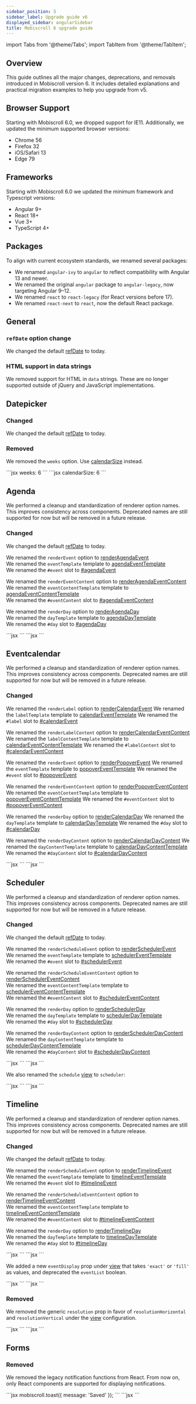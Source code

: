 ```yaml
---
sidebar_position: 5
sidebar_label: Upgrade guide v6
displayed_sidebar: angularSidebar
title: Mobiscroll 6 upgrade guide
---
```


import Tabs from '@theme/Tabs';
import TabItem from '@theme/TabItem';

## Overview

This guide outlines all the major changes, deprecations, and removals introduced in Mobiscroll version 6. It includes detailed explanations and practical migration examples to help you upgrade from v5.

## Browser Support

Starting with Mobiscroll 6.0, we dropped support for IE11. Additionally, we updated the minimum supported browser versions:

* Chrome 56
* Firefox 32
* iOS/Safari 13
* Edge 79

## Frameworks

Starting with Mobiscroll 6.0 we updated the minimum framework and Typescript versions:

* Angular 9+
* React 18+
* Vue 3+
* TypeScript 4+

## Packages

To align with current ecosystem standards, we renamed several packages:

* We renamed `angular-ivy` to `angular` to reflect compatibility with Angular 13 and newer.
* We renamed the original `angular` package to `angular-legacy`, now targeting Angular 9–12.
* We renamed `react` to `react-legacy` (for React versions before 17).
* We renamed `react-next` to `react`, now the default React package.

## General

### `refDate` option change

We changed the default [refDate](/angular/eventcalendar/api#opt-refDate) to today.

### HTML support in data strings 

We removed support for HTML in `data` strings. These are no longer supported outside of jQuery and JavaScript implementations.


## Datepicker

### Changed

We changed the default [refDate](/angular/datepicker/api#opt-refDate) to today.

### Removed

We removed the `weeks` option. Use [calendarSize](/angular/datepicker/api#opt-calendarSize) instead.

<Tabs>
  <TabItem value="old" label="Old code" default>
  ```jsx
    weeks: 6
  ```
  </TabItem>
  <TabItem value="new" label="New code">
  ```jsx
    calendarSize: 6
  ```
  </TabItem>
</Tabs>

## Agenda

We performed a cleanup and standardization of renderer option names. This improves consistency across components. Deprecated names are still supported for now but will be removed in a future release.

### Changed

We changed the default [refDate](/angular/eventcalendar/api#opt-refDate) to today.

We renamed the `renderEvent` option to [renderAgendaEvent](/react/eventcalendar/api#renderer-renderAgendaEvent)  
We renamed the `eventTemplate` template to [agendaEventTemplate](/angular/eventcalendar/api#template-agendaEventTemplate)  
We renamed the `#event` slot to [#agendaEvent](/vue/eventcalendar/api#slot-agendaEvent)

We renamed the `renderEventContent` option to [renderAgendaEventContent](/react/eventcalendar/api#renderer-renderAgendaEventContent)  
We renamed the `eventContentTemplate` template to [agendaEventContentTemplate](/angular/eventcalendar/api#template-agendaEventContentTemplate)  
We renamed the `#eventContent` slot to [#agendaEventContent](/vue/eventcalendar/api#slot-agendaEventContent)

We renamed the `renderDay` option to [renderAgendaDay](/react/eventcalendar/api#renderer-renderAgendaDay)  
We renamed the `dayTemplate` template to [agendaDayTemplate](/angular/eventcalendar/api#template-agendaDayTemplate)  
We renamed the `#day` slot to [#agendaDay](/vue/eventcalendar/api#slot-agendaDay)

<Tabs>
  <TabItem value="old" label="Old code" default>
  ```jsx
    <Eventcalendar renderEvent={myRender} />
  ```
  </TabItem>
  <TabItem value="new" label="New code">
  ```jsx
    <Eventcalendar renderAgendaEvent={myRender} />
  ```
  </TabItem>
</Tabs>


## Eventcalendar

We performed a cleanup and standardization of renderer option names. This improves consistency across components. Deprecated names are still supported for now but will be removed in a future release.

### Changed

We renamed the `renderLabel` option to [renderCalendarEvent](/react/eventcalendar/api#renderer-renderCalendarEvent)
We renamed the `labelTemplate` template to [calendarEventTemplate](/angular/eventcalendar/api#template-calendarEventTemplate)
We renamed the `#label` slot to [#calendarEvent](/vue/eventcalendar/api#slot-calendarEvent)

We renamed the `renderLabelContent` option to [renderCalendarEventContent](/react/eventcalendar/api#renderer-renderCalendarEventContent)
We renamed the `labelContentTemplate` template to [calendarEventContentTemplate](/angular/eventcalendar/api#template-calendarEventContentTemplate)
We renamed the `#labelContent` slot to [#calendarEventContent](/vue/eventcalendar/api#slot-calendarEventContent)

We renamed the `renderEvent` option to [renderPopoverEvent](/react/eventcalendar/api#renderer-renderPopoverEvent)
We renamed the `eventTemplate` template to [popoverEventTemplate](/angular/eventcalendar/api#template-popoverEventTemplate)
We renamed the `#event` slot to [#popoverEvent](/vue/eventcalendar/api#slot-popoverEvent)

We renamed the `renderEventContent` option to [renderPopoverEventContent](/react/eventcalendar/api#renderer-renderPopoverEventContent)
We renamed the `eventContentTemplate` template to [popoverEventContentTemplate](/angular/eventcalendar/api#template-popoverEventContentTemplate)
We renamed the `#eventContent` slot to [#popoverEventContent](/vue/eventcalendar/api#slot-popoverEventContent)

We renamed the `renderDay` option to [renderCalendarDay](/react/eventcalendar/api#renderer-renderCalendarDay)
We renamed the `dayTemplate` template to [calendarDayTemplate](/angular/eventcalendar/api#template-calendarDayTemplate)
We renamed the `#day` slot to [#calendarDay](/vue/eventcalendar/api#slot-calendarDay)

We renamed the `renderDayContent` option to [renderCalendarDayContent](/react/eventcalendar/api#renderer-renderCalendarDayContent)
We renamed the `dayContentTemplate` template to [calendarDayContentTemplate](/angular/eventcalendar/api#template-calendarDayContentTemplate)
We renamed the `#dayContent` slot to [#calendarDayContent](/vue/eventcalendar/api#slot-calendarDayContent)

<Tabs>
  <TabItem value="old" label="Old code" default>
  ```jsx
    <Eventcalendar renderLabel={myRender} />
  ```
  </TabItem>
  <TabItem value="new" label="New code">
  ```jsx
    <Eventcalendar renderCalendarEvent={myRender} />
  ```
  </TabItem>
</Tabs>


## Scheduler

We performed a cleanup and standardization of renderer option names. This improves consistency across components. Deprecated names are still supported for now but will be removed in a future release.

### Changed

We changed the default [refDate](/angular/eventcalendar/api#opt-refDate) to today.

We renamed the `renderScheduleEvent` option to [renderSchedulerEvent](/react/eventcalendar/api#renderer-renderSchedulerEvent)  
We renamed the `eventTemplate` template to [schedulerEventTemplate](/angular/eventcalendar/api#template-schedulerEventTemplate)  
We renamed the `#event` slot to [#schedulerEvent](/vue/eventcalendar/api#slot-schedulerEvent)

We renamed the `renderScheduleEventContent` option to [renderSchedulerEventContent](/react/eventcalendar/api#renderer-renderSchedulerEventContent)  
We renamed the `eventContentTemplate` template to [schedulerEventContentTemplate](/angular/eventcalendar/api#template-schedulerEventContentTemplate)  
We renamed the `#eventContent` slot to [#schedulerEventContent](/vue/eventcalendar/api#slot-schedulerEventContent)

We renamed the `renderDay` option to [renderSchedulerDay](/react/eventcalendar/api#renderer-renderSchedulerDay)  
We renamed the `dayTemplate` template to [schedulerDayTemplate](/angular/eventcalendar/api#template-schedulerDayTemplate)  
We renamed the `#day` slot to [#schedulerDay](/vue/eventcalendar/api#slot-schedulerDay)

We renamed the `renderDayContent` option to [renderSchedulerDayContent](/react/eventcalendar/api#renderer-renderSchedulerDayContent)  
We renamed the `dayContentTemplate` template to [schedulerDayContentTemplate](/angular/eventcalendar/api#template-schedulerDayContentTemplate)  
We renamed the `#dayContent` slot to [#schedulerDayContent](/vue/eventcalendar/api#slot-schedulerDayContent)

<Tabs>
  <TabItem value="old" label="Old code" default>
  ```jsx
    <Eventcalendar renderScheduleEvent={myRender} />
  ```
  </TabItem>
  <TabItem value="new" label="New code">
  ```jsx
    <Eventcalendar renderSchedulerEvent={myRender} />
  ```
  </TabItem>
</Tabs>

We also renamed the `schedule` [view](/angular/eventcalendar/api#opt-view) to `scheduler`:

<Tabs>
  <TabItem value="old" label="Old code" default>
  ```jsx
    <Eventcalendar view={{ schedule: { type: 'day' } }} />
  ```
  </TabItem>
  <TabItem value="new" label="New code">
  ```jsx
    <Eventcalendar view={{ scheduler: { type: 'day' } }} />
  ```
  </TabItem>
</Tabs>

## Timeline

We performed a cleanup and standardization of renderer option names. This improves consistency across components. Deprecated names are still supported for now but will be removed in a future release.

### Changed

We changed the default [refDate](/angular/eventcalendar/api#opt-refDate) to today.

We renamed the `renderScheduleEvent` option to [renderTimelineEvent](/react/eventcalendar/api#renderer-renderTimelineEvent)  
We renamed the `eventTemplate` template to [timelineEventTemplate](/angular/eventcalendar/api#template-timelineEventTemplate)  
We renamed the `#event` slot to [#timelineEvent](/vue/eventcalendar/api#slot-timelineEvent)

We renamed the `renderScheduleEventContent` option to [renderTimelineEventContent](/react/eventcalendar/api#renderer-renderTimelineEventContent)  
We renamed the `eventContentTemplate` template to [timelineEventContentTemplate](/angular/eventcalendar/api#template-timelineEventContentTemplate)  
We renamed the `#eventContent` slot to [#timelineEventContent](/vue/eventcalendar/api#slot-timelineEventContent)

We renamed the `renderDay` option to [renderTimelineDay](/react/eventcalendar/api#renderer-renderTimelineDay)  
We renamed the `dayTemplate` template to [timelineDayTemplate](/angular/eventcalendar/api#template-timelineDayTemplate)  
We renamed the `#day` slot to [#timelineDay](/vue/eventcalendar/api#slot-timelineDay)

<Tabs>
  <TabItem value="old" label="Old code" default>
  ```jsx
    <Eventcalendar renderScheduleEvent={myRender} />
  ```
  </TabItem>
  <TabItem value="new" label="New code">
  ```jsx
    <Eventcalendar renderTimelineEvent={myRender} />
  ```
  </TabItem>
</Tabs>

We added a new `eventDisplay` prop under [view](/angular/eventcalendar/api#opt-view) that takes `'exact'` or `'fill'` as values, and deprecated the `eventList` boolean.

<Tabs>
  <TabItem value="old" label="Old code" default>
  ```jsx
    <Eventcalendar view={{ timeline: { type: 'day', eventList: true } }} />
  ```
  </TabItem>
  <TabItem value="new" label="New code">
  ```jsx
    <Eventcalendar view={{ timeline: { type: 'day', eventDisplay: 'fill' } }} />
  ```
  </TabItem>
</Tabs>

### Removed

We removed the generic `resolution` prop in favor of `resolutionHorizontal` and `resolutionVertical` under the [view](/angular/eventcalendar/api#opt-view) configuration.

<Tabs>
  <TabItem value="old" label="Old code" default>
  ```jsx
    <Eventcalendar view={{ timeline: { type: 'day', resolutiuon: 'hour' } }} />
  ```
  </TabItem>
  <TabItem value="new" label="New code">
  ```jsx
    <Eventcalendar view={{ timeline: { type: 'day', resolutiuonHorizontal: 'hour' } }} />
  ```
  </TabItem>
</Tabs>


## Forms

### Removed

We removed the legacy notification functions from React. From now on, only React components are supported for displaying notifications.

<Tabs>
  <TabItem value="old" label="Old code" default>
  ```jsx
    mobiscroll.toast({ message: 'Saved' });
  ```
  </TabItem>
  <TabItem value="new" label="New code">
  ```jsx
    <MobiscrollToast message="Saved" />
  ```
  </TabItem>
</Tabs>

